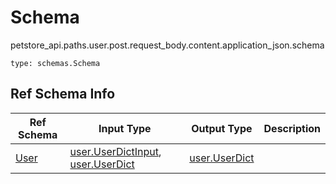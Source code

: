 # Schema
petstore_api.paths.user.post.request_body.content.application_json.schema
```
type: schemas.Schema
```

## Ref Schema Info
Ref Schema | Input Type | Output Type | Description
---------- | ---------- | ----------- | ------------
[User](user.md) | [user.UserDictInput](../../../../../../components/schema/user.md#userdictinput), [user.UserDict](../../../../../../components/schema/user.md#userdict) | [user.UserDict](../../../../../../components/schema/user.md#userdict) |
